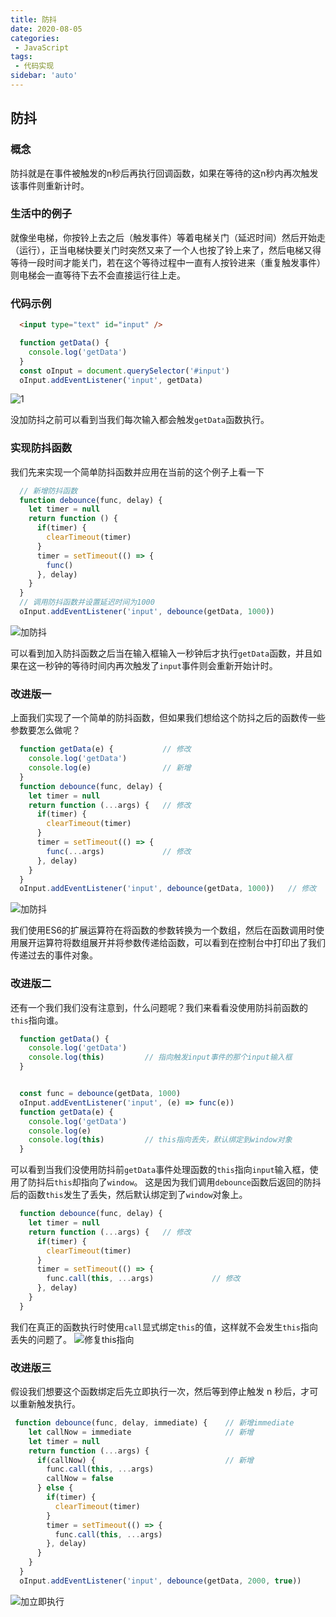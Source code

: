 ```yaml
---
title: 防抖
date: 2020-08-05
categories: 
 - JavaScript
tags:
 - 代码实现
sidebar: 'auto'
---
```


## 防抖
  ### 概念
  防抖就是在事件被触发的n秒后再执行回调函数，如果在等待的这n秒内再次触发该事件则重新计时。
  ### 生活中的例子
  就像坐电梯，你按铃上去之后（触发事件）等着电梯关门（延迟时间）然后开始走（运行），正当电梯快要关门时突然又来了一个人也按了铃上来了，然后电梯又得等待一段时间才能关门，若在这个等待过程中一直有人按铃进来（重复触发事件）则电梯会一直等待下去不会直接运行往上走。
  ### 代码示例
  ``` html
    <input type="text" id="input" />
  ```
  ``` js
    function getData() {
      console.log('getData')
    }
    const oInput = document.querySelector('#input')
    oInput.addEventListener('input', getData)
  ```
  <img :src="$withBase('/images/javascript/v1/nodebounce.gif')" alt="1" />

  没加防抖之前可以看到当我们每次输入都会触发`getData`函数执行。
  ### 实现防抖函数
  我们先来实现一个简单防抖函数并应用在当前的这个例子上看一下
  ``` js
    // 新增防抖函数 
    function debounce(func, delay) {
      let timer = null
      return function () {
        if(timer) {
          clearTimeout(timer)
        }
        timer = setTimeout(() => {
          func()
        }, delay)
      }
    }
    // 调用防抖函数并设置延迟时间为1000
    oInput.addEventListener('input', debounce(getData, 1000))
  ```
  <img :src="$withBase('/images/javascript/v1/debounce.gif')" alt="加防抖" />

  可以看到加入防抖函数之后当在输入框输入一秒钟后才执行`getData`函数，并且如果在这一秒钟的等待时间内再次触发了`input`事件则会重新开始计时。

  ### 改进版一
  上面我们实现了一个简单的防抖函数，但如果我们想给这个防抖之后的函数传一些参数要怎么做呢？

  ``` js
    function getData(e) {           // 修改
      console.log('getData')
      console.log(e)                // 新增
    }
    function debounce(func, delay) {
      let timer = null
      return function (...args) {   // 修改
        if(timer) {
          clearTimeout(timer)
        }
        timer = setTimeout(() => {
          func(...args)             // 修改
        }, delay)
      }
    }
    oInput.addEventListener('input', debounce(getData, 1000))   // 修改
  ```
  <img :src="$withBase('/images/javascript/v1/debounce1.gif')" alt="加防抖" />


  我们使用ES6的扩展运算符在将函数的参数转换为一个数组，然后在函数调用时使用展开运算符将数组展开并将参数传递给函数，可以看到在控制台中打印出了我们传递过去的事件对象。

  ### 改进版二

  还有一个我们我们没有注意到，什么问题呢？我们来看看没使用防抖前函数的`this`指向谁。
  ``` js
    function getData() {
      console.log('getData')
      console.log(this)         // 指向触发input事件的那个input输入框
    }


    const func = debounce(getData, 1000)
    oInput.addEventListener('input', (e) => func(e))
    function getData(e) {
      console.log('getData')
      console.log(e)
      console.log(this)         // this指向丢失，默认绑定到window对象
    }
  ```
  可以看到当我们没使用防抖前`getData`事件处理函数的`this`指向`input`输入框，使用了防抖后`this`却指向了`window`。
  这是因为我们调用`debounce`函数后返回的防抖后的函数`this`发生了丢失，然后默认绑定到了`window`对象上。
  ``` js
    function debounce(func, delay) {
      let timer = null
      return function (...args) {   // 修改
        if(timer) {
          clearTimeout(timer)
        }
        timer = setTimeout(() => {
          func.call(this, ...args)             // 修改
        }, delay)
      }
    }
  ```
  我们在真正的函数执行时使用`call`显式绑定`this`的值，这样就不会发生`this`指向丢失的问题了。
  <img :src="$withBase('/images/javascript/v1/debounce2.gif')" alt="修复this指向" />

  ### 改进版三
  假设我们想要这个函数绑定后先立即执行一次，然后等到停止触发 n 秒后，才可以重新触发执行。
  ``` js
   function debounce(func, delay, immediate) {    // 新增immediate
      let callNow = immediate                     // 新增
      let timer = null
      return function (...args) { 
        if(callNow) {                             // 新增
          func.call(this, ...args)
          callNow = false
        } else {
          if(timer) {
            clearTimeout(timer)
          }
          timer = setTimeout(() => {
            func.call(this, ...args)
          }, delay)
        }
      }
    }
    oInput.addEventListener('input', debounce(getData, 2000, true))
  ```
  <img :src="$withBase('/images/javascript/v1/debounce3.gif')" alt="加立即执行" />

